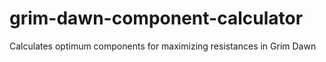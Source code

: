 # grim-dawn-component-calculator
Calculates optimum components for maximizing resistances in Grim Dawn
